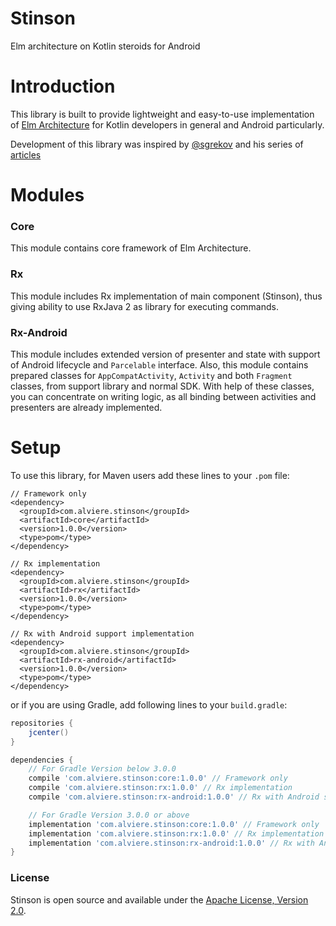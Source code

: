 # Stinson

Elm architecture on Kotlin steroids for Android

# Introduction

This library is built to provide lightweight and easy-to-use implementation of [Elm Architecture](https://guide.elm-lang.org/architecture/)
for Kotlin developers in general and Android particularly.

Development of this library was inspired by [@sgrekov](https://github.com/sgrekov) and his series of [articles](https://proandroiddev.com/taming-state-in-android-with-elm-architecture-and-kotlin-part-1-566caae0f706)

# Modules

### Core

This module contains core framework of Elm Architecture.

### Rx

This module includes Rx implementation of main component (Stinson), thus giving ability to use RxJava 2 as
library for executing commands.

### Rx-Android

This module includes extended version of presenter and state with support of Android lifecycle and `Parcelable` interface.
Also, this module contains prepared classes for `AppCompatActivity`, `Activity` and both `Fragment` classes, from support library and normal SDK.
With help of these classes, you can concentrate on writing logic, as all binding between activities and presenters are already implemented.

# Setup

To use this library, for Maven users add these lines to your `.pom` file:
```maven
// Framework only
<dependency>
  <groupId>com.alviere.stinson</groupId>
  <artifactId>core</artifactId>
  <version>1.0.0</version>
  <type>pom</type>
</dependency>

// Rx implementation
<dependency>
  <groupId>com.alviere.stinson</groupId>
  <artifactId>rx</artifactId>
  <version>1.0.0</version>
  <type>pom</type>
</dependency>

// Rx with Android support implementation
<dependency>
  <groupId>com.alviere.stinson</groupId>
  <artifactId>rx-android</artifactId>
  <version>1.0.0</version>
  <type>pom</type>
</dependency>
```
or if you are using Gradle, add following lines to your `build.gradle`:
```gradle
repositories {
    jcenter()
}

dependencies {
    // For Gradle Version below 3.0.0
    compile 'com.alviere.stinson:core:1.0.0' // Framework only
    compile 'com.alviere.stinson:rx:1.0.0' // Rx implementation
    compile 'com.alviere.stinson:rx-android:1.0.0' // Rx with Android support implementation

    // For Gradle Version 3.0.0 or above
    implementation 'com.alviere.stinson:core:1.0.0' // Framework only
    implementation 'com.alviere.stinson:rx:1.0.0' // Rx implementation
    implementation 'com.alviere.stinson:rx-android:1.0.0' // Rx with Android support implementation
}
```

### License

Stinson is open source and available under the [Apache License, Version 2.0](https://github.com/alviere/stinson/blob/master/LICENSE).